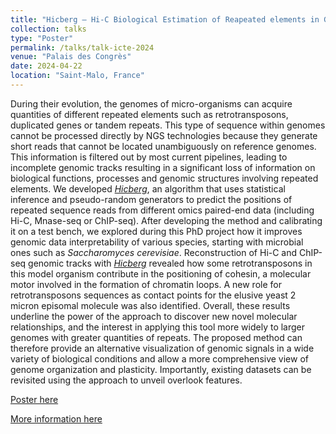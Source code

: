 ```yaml
---
title: "Hicberg – Hi-C Biological Estimation of Reapeated elements in Genomes"
collection: talks
type: "Poster"
permalink: /talks/talk-icte-2024
venue: "Palais des Congrès"
date: 2024-04-22
location: "Saint-Malo, France"
---
```


During their evolution, the genomes of micro-organisms can acquire quantities of different repeated elements such as retrotransposons, duplicated genes or tandem repeats. This type of sequence within genomes cannot be processed directly by NGS technologies because they generate short reads that cannot be located unambiguously on reference genomes. This information is filtered out by most current pipelines, leading to incomplete genomic tracks resulting in a significant loss of information on biological functions, processes and genomic structures involving repeated elements. We developed [*Hicberg*](https://github.com/sebgra/hicberg), an algorithm that uses statistical inference and pseudo-random generators to predict the positions of repeated sequence reads from different omics paired-end data (including Hi-C, Mnase-seq or ChIP-seq). After developing the method and calibrating it on a test bench, we explored during this PhD project how it improves genomic data interpretability of various species, starting with microbial ones such as *Saccharomyces cerevisiae*. Reconstruction of Hi-C and ChIP-seq genomic tracks with [*Hicberg*](https://github.com/sebgra/hicberg) revealed how some retrotransposons in this model organism contribute in the positioning of cohesin, a molecular motor involved in the formation of chromatin loops. A new role for retrotransposons sequences as contact points for the elusive yeast 2 micron episomal molecule was also identified. Overall, these results underline the power of the approach to discover new novel molecular relationships, and the interest in applying this tool more widely to larger genomes with greater quantities of repeats. The proposed method can therefore provide an alternative visualization of genomic signals in a wide variety of biological conditions and allow a more comprehensive view of genome organization and plasticity. Importantly, existing datasets can be
revisited using the approach to unveil overlook features.

[Poster here](../files/ICTE_2024_poster.pdf)


[More information here](https://icte2024.sciencesconf.org/browse/author?authorid=1210060)
